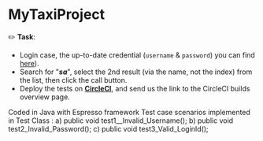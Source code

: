 # MyTaxiProject

✏️ **Task**:
* Login case, the up-to-date credential (`username` & `password`) you can find [here](https://randomuser.me/api/?seed=a1f30d446f820665)).
* Search for "***sa***", select the 2nd result (via the name, not the index) from the list, then click the call button.
* Deploy the tests on [**CircleCI**](https://circleci.com/), and send us the link to the CircleCI builds overview page.

Coded in Java with Espresso framework
Test case scenarios implemented in Test Class <TestMyTaxiApp> :
  a) public void test1__Invalid_Username();
  b) public void test2_Invalid_Password();
  c) public void test3_Valid_LoginId(); 
  
